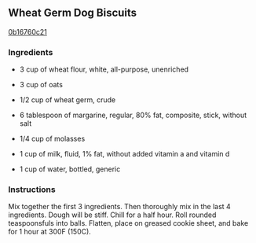 ## Wheat Germ Dog Biscuits

[0b16760c21](https://recipeland.com/recipe/v/wheat-germ-dog-biscuits-37783)

### Ingredients

 - 3 cup of wheat flour, white, all-purpose, unenriched

 - 3 cup of oats

 - 1/2 cup of wheat germ, crude

 - 6 tablespoon of margarine, regular, 80% fat, composite, stick, without salt

 - 1/4 cup of molasses

 - 1 cup of milk, fluid, 1% fat, without added vitamin a and vitamin d

 - 1 cup of water, bottled, generic

### Instructions

Mix together the first 3 ingredients. Then thoroughly mix in the last 4 ingredients. Dough will be stiff. Chill for a half hour. Roll rounded teaspoonsfuls into balls. Flatten, place on greased cookie sheet, and bake for 1 hour at 300F (150C).
